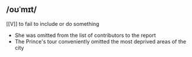 ## /oʊˈmɪt/
[[V]]
to fail to include or do  something

- She was omitted from the list of contributors to the report
- The Prince's tour conveniently omitted the most deprived areas of the city 